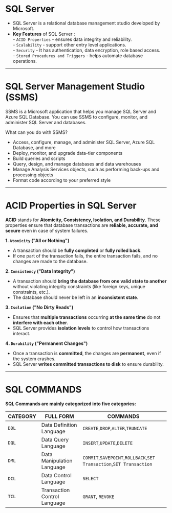 # SQL Server

- SQL Server is a relational database management studio developed by Microsoft.
- **Key Features** of SQL Server :  
		- `ACID Properties` - ensures data integrity and reliability.  
		- `Scalability` - support other entry level applications.  
		- `Security` - It has authentication, data encryption, role based access.  
		- `Stored Procedures and Triggers` - helps automate database operations.  
---
# SQL Server Management Studio (SSMS)

 SSMS is a Microsoft application that helps you manage SQL Server and Azure SQL Database. You can use SSMS to configure, monitor, and administer SQL Server and databases. 

What can you do with SSMS? 
- Access, configure, manage, and administer SQL Server, Azure SQL Database, and more
- Deploy, monitor, and upgrade data-tier components
- Build queries and scripts
- Query, design, and manage databases and data warehouses
- Manage Analysis Services objects, such as performing back-ups and processing objects
- Format code according to your preferred style
---
# ACID Properties in SQL Server

**ACID** stands for **Atomicity, Consistency, Isolation, and Durability**. These properties ensure that database transactions are **reliable, accurate, and secure** even in case of system failures.

 **1️. `Atomicity` ("All or Nothing")**
- A transaction should be **fully completed** or **fully rolled back**.
- If one part of the transaction fails, the entire transaction fails, and no changes are made to the database.

 **2️. `Consistency` ("Data Integrity")**
- A transaction should **bring the database from one valid state to another** without violating integrity constraints (like foreign keys, unique constraints, etc.).
- The database should never be left in an **inconsistent state**.

**3️. `Isolation` ("No Dirty Reads")**
- Ensures that **multiple transactions** occurring **at the same time** do not **interfere with each other**.
- SQL Server provides **isolation levels** to control how transactions interact.

**4️. `Durability` ("Permanent Changes")**
- Once a transaction is **committed**, the changes are **permanent**, even if the system crashes.
- SQL Server **writes committed transactions to disk** to ensure durability.
---
# SQL COMMANDS

**SQL Commands are mainly categorized into five categories:**

| CATEGORY | FULL FORM                    | COMMANDS                                                            |
| -------- | ---------------------------- | ------------------------------------------------------------------- |
| `DDL`    | Data Definition Language     | `CREATE`,`DROP`,`ALTER`,`TRUNCATE`                                  |
| `DQL`    | Data Query Language          | `INSERT`,`UPDATE`,`DELETE`                                          |
| `DML`    | Data Manipulation Language   | `COMMIT`,`SAVEPOINT`,`ROLLBACK`,`SET Transaction`,`SET Transaction` |
| `DCL`    | Data Control Language        | `SELECT`                                                            |
| `TCL`    | Transaction Control Language | `GRANT`, `REVOKE`                                                   |
